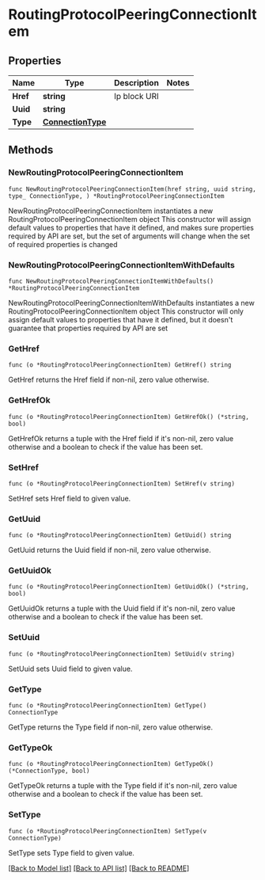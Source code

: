 # RoutingProtocolPeeringConnectionItem

## Properties

Name | Type | Description | Notes
------------ | ------------- | ------------- | -------------
**Href** | **string** | Ip block URI | 
**Uuid** | **string** |  | 
**Type** | [**ConnectionType**](ConnectionType.md) |  | 

## Methods

### NewRoutingProtocolPeeringConnectionItem

`func NewRoutingProtocolPeeringConnectionItem(href string, uuid string, type_ ConnectionType, ) *RoutingProtocolPeeringConnectionItem`

NewRoutingProtocolPeeringConnectionItem instantiates a new RoutingProtocolPeeringConnectionItem object
This constructor will assign default values to properties that have it defined,
and makes sure properties required by API are set, but the set of arguments
will change when the set of required properties is changed

### NewRoutingProtocolPeeringConnectionItemWithDefaults

`func NewRoutingProtocolPeeringConnectionItemWithDefaults() *RoutingProtocolPeeringConnectionItem`

NewRoutingProtocolPeeringConnectionItemWithDefaults instantiates a new RoutingProtocolPeeringConnectionItem object
This constructor will only assign default values to properties that have it defined,
but it doesn't guarantee that properties required by API are set

### GetHref

`func (o *RoutingProtocolPeeringConnectionItem) GetHref() string`

GetHref returns the Href field if non-nil, zero value otherwise.

### GetHrefOk

`func (o *RoutingProtocolPeeringConnectionItem) GetHrefOk() (*string, bool)`

GetHrefOk returns a tuple with the Href field if it's non-nil, zero value otherwise
and a boolean to check if the value has been set.

### SetHref

`func (o *RoutingProtocolPeeringConnectionItem) SetHref(v string)`

SetHref sets Href field to given value.


### GetUuid

`func (o *RoutingProtocolPeeringConnectionItem) GetUuid() string`

GetUuid returns the Uuid field if non-nil, zero value otherwise.

### GetUuidOk

`func (o *RoutingProtocolPeeringConnectionItem) GetUuidOk() (*string, bool)`

GetUuidOk returns a tuple with the Uuid field if it's non-nil, zero value otherwise
and a boolean to check if the value has been set.

### SetUuid

`func (o *RoutingProtocolPeeringConnectionItem) SetUuid(v string)`

SetUuid sets Uuid field to given value.


### GetType

`func (o *RoutingProtocolPeeringConnectionItem) GetType() ConnectionType`

GetType returns the Type field if non-nil, zero value otherwise.

### GetTypeOk

`func (o *RoutingProtocolPeeringConnectionItem) GetTypeOk() (*ConnectionType, bool)`

GetTypeOk returns a tuple with the Type field if it's non-nil, zero value otherwise
and a boolean to check if the value has been set.

### SetType

`func (o *RoutingProtocolPeeringConnectionItem) SetType(v ConnectionType)`

SetType sets Type field to given value.



[[Back to Model list]](../README.md#documentation-for-models) [[Back to API list]](../README.md#documentation-for-api-endpoints) [[Back to README]](../README.md)


